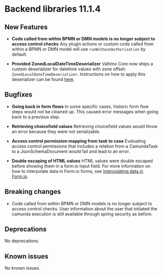 # Backend libraries 11.1.4

## New Features

* **Code called from within BPMN or DMN models is no longer subject to access control checks** 
  Any plugin actions or custom code called from within a BPMN or DMN model will use `runWithoutAuthorization` by default.

* **Provided ZonedLocalDateTimeDeserializer**
  Valtimo Core now ships a custom deserializer for datetime values with zone offset: `ZonedLocalDateTimeDeserializer`.
  Instructions on how to apply this deserializer can be found [here](/reference/modules/core/zoned-localdatetime-deserializer.md).

## Bugfixes

* **Going back in form flows**
  In some specific cases, historic form flow steps would not be cleaned up. This caused error messages when going back to a previous step.

* **Retrieving choicefield values**
  Retrieving choicefield values would throw an error because they were not serializable.

* **Access control permission mapping from task to case**
  Evaluating access control permissions that includes a relation from a CamundaTask to a JsonSchemaDocument would fail and lead to an error.

* **Double escaping of HTML values**
  HTML values were double escaped before showing them in a form.io input field. For more information on how to interpolate data in Form.io forms, see [Interpolating data in Form.io](/using-valtimo/forms/interpolating-data-in-formio.md).

## Breaking changes

* Code called from within BPMN or DMN models is no longer subject to access control checks. User information about the user
that initiated the camunda execution is still available through spring security as before.

## Deprecations

No deprecations.

## Known issues

No known issues.
